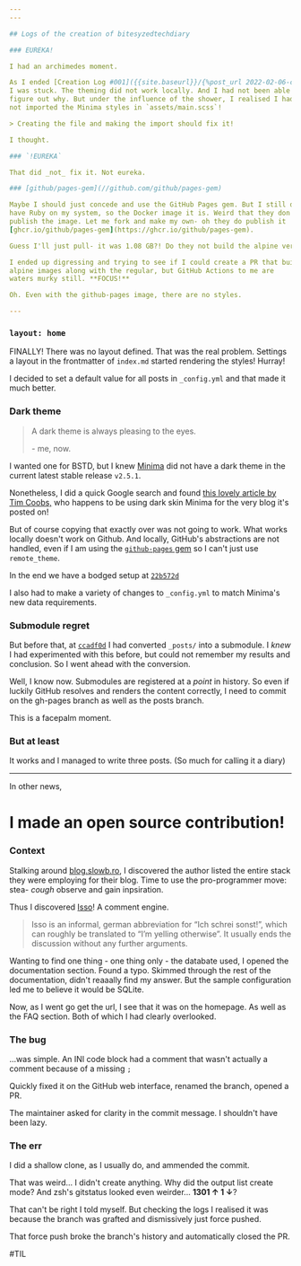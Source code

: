 ```yaml
---
---

## Logs of the creation of bitesyzedtechdiary

### EUREKA!

I had an archimedes moment.

As I ended [Creation Log #001]({{site.baseurl}}/{%post_url 2022-02-06-creation-log-#001%})
I was stuck. The theming did not work locally. And I had not been able to
figure out why. But under the influence of the shower, I realised I had
not imported the Minima styles in `assets/main.scss`!

> Creating the file and making the import should fix it!

I thought.

### `!EUREKA`

That did _not_ fix it. Not eureka.

### [github/pages-gem](//github.com/github/pages-gem)

Maybe I should just concede and use the GitHub Pages gem. But I still don't
have Ruby on my system, so the Docker image it is. Weird that they don't
publish the image. Let me fork and make my own- oh they do publish it
[ghcr.io/github/pages-gem](https://ghcr.io/github/pages-gem).

Guess I'll just pull- it was 1.08 GB?! Do they not build the alpine version??

I ended up digressing and trying to see if I could create a PR that built
alpine images along with the regular, but GitHub Actions to me are
waters murky still. **FOCUS!**

Oh. Even with the github-pages image, there are no styles.

---
```


### `layout: home`

FINALLY! There was no layout defined. That was the real problem.
Settings a layout in the frontmatter of `index.md` started rendering
the styles! Hurray!

I decided to set a default value for all posts in `_config.yml`
and that made it much better.

### Dark theme

> A dark theme is always pleasing to the eyes.
>
> \- me, now.

I wanted one for BSTD, but I
knew [Minima](//github.com/jekyll/minima) did not have a dark theme in
the current latest stable release `v2.5.1`.

Nonetheless, I did a quick Google search and found
[this lovely article by Tim Coobs,](https://blog.slowb.ro/dark-theme-for-minima-jekyll/)
who happens to be using dark skin Minima for the very blog it's posted on!

But of course copying that exactly over was not going to work. What works
locally doesn't work on Github. And locally, GitHub's abstractions are not
handled, even if I am using the [`github-pages` gem](//rubygems.org/gems/github-pages)
so I can't just use `remote_theme`.

In the end we have a bodged setup at
[`22b572d`](https://github.com/kevinnls/bitesyzedtechdiary/commit/22b572d935867740a829cd7efe59f4dc3750a7bd)

I also had to make a variety of changes to `_config.yml` to match Minima's
new data requirements.

### Submodule regret

But before that, at
[`ccadf0d`](https://github.com/kevinnls/bitesyzedtechdiary/commit/ccadf0dbd39313c1989b5f7156c1559f7de23cc5)
I had converted `_posts/` into a submodule. I _knew_ I had experimented
with this before, but could not remember my results and conclusion. So I
went ahead with the conversion.

Well, I know now. Submodules are registered at a _point_ in history. So
even if luckily GitHub resolves and renders the content correctly, I need
to commit on the gh-pages branch as well as the posts branch.

This is a facepalm moment.

### But at least

It works and I managed to write three posts. (So much for calling it a
diary)

---

In other news,

# I made an open source contribution!

### Context

Stalking around [blog.slowb.ro](//blog.slowb.ro), I discovered the author
listed the entire stack they were employing for their blog. Time to use the
pro-programmer move: stea- _cough_ observe and gain inpsiration.

Thus I discovered [Isso](https://posativ.org/isso/)! A comment engine.

> Isso is an informal, german abbreviation for “Ich schrei sonst!”,
> which can roughly be translated to “I’m yelling otherwise”.
> It usually ends the discussion without any further arguments.

Wanting to find one thing - one thing only - the databate used, I opened
the documentation section. Found a typo. Skimmed through the rest of the
documentation, didn't reaaally find my answer. But the sample configuration
led me to believe it would be SQLite.

Now, as I went go get the url, I see that it was on the homepage.
As well as the FAQ section. Both of which I had clearly overlooked.

### The bug

...was simple. An INI code block had a comment that wasn't actually a
comment because of a missing `;`

Quickly fixed it on the GitHub web interface, renamed the branch, opened a
PR.

The maintainer asked for clarity in the commit message. I shouldn't have
been lazy.

### The err

I did a shallow clone, as I usually do, and ammended the commit.

That was weird... I didn't create anything. Why did the output
list create mode? And zsh's gitstatus looked even weirder...
<b>1301 &uarr; 1 &darr;</b>?

That can't be right I told myself. But checking the logs I realised it was
because the branch was grafted and dismissively just force pushed.

That force push broke the branch's history and automatically closed the PR.

#TIL
